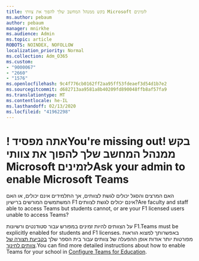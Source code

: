```yaml
---
title: בקש ממנהל המחשב שלך להפוך את צוותי Microsoft לזמינים
ms.author: pebaum
author: pebaum
manager: mnirkhe
ms.audience: Admin
ms.topic: article
ROBOTS: NOINDEX, NOFOLLOW
localization_priority: Normal
ms.collection: Adm_O365
ms.custom:
- "9000067"
- "2660"
- "1576"
ms.openlocfilehash: 9c4f776cb0162ff2aa95ff53fdeaef3d54d1b7e2
ms.sourcegitcommit: d682713aa9581a8b40209fd890048ffb8af57fa9
ms.translationtype: MT
ms.contentlocale: he-IL
ms.lasthandoff: 02/13/2020
ms.locfileid: "41962298"
---
```

# <a name="youre-missing-out-ask-your-admin-to-enable-microsoft-teams"></a><span data-ttu-id="12269-102">! אתה מפסיד</span><span class="sxs-lookup"><span data-stu-id="12269-102">You're missing out!</span></span> <span data-ttu-id="12269-103">בקש ממנהל המחשב שלך להפוך את צוותי Microsoft לזמינים</span><span class="sxs-lookup"><span data-stu-id="12269-103">Ask your admin to enable Microsoft Teams</span></span>

<span data-ttu-id="12269-104">האם המרצים והסגל יכולים לגשת לצוותים, אך התלמידים אינם יכולים, או האם המשתמשים המורשים ברישיון F1 אינם יכולים לגשת לצוותים?</span><span class="sxs-lookup"><span data-stu-id="12269-104">Are faculty and staff able to access Teams but students cannot, or are your F1 licensed users unable to access Teams?</span></span>

<span data-ttu-id="12269-105">על הצוותים להיות זמינים במפורש עבור סטודנטים ורשיונות F1.</span><span class="sxs-lookup"><span data-stu-id="12269-105">Teams must be explicitly enabled for students and F1 licenses.</span></span> <span data-ttu-id="12269-106">באפשרותך למצוא הוראות מפורטות יותר אודות אופן ההפעלה של צוותים עבור בית הספר שלך [בקביעת תצורה של צוותים לחינוך](https://docs.microsoft.com/microsoft-365/education/deploy/set-up-teams-for-education).</span><span class="sxs-lookup"><span data-stu-id="12269-106">You can find more detailed instructions about how to enable Teams for your school in [Configure Teams for Education](https://docs.microsoft.com/microsoft-365/education/deploy/set-up-teams-for-education).</span></span> 